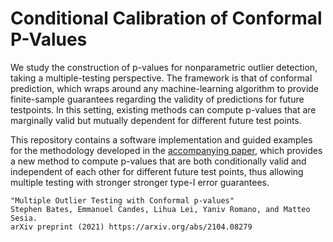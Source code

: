 # Conditional Calibration of Conformal P-Values

We study the construction of p-values for nonparametric outlier detection, taking a multiple-testing perspective.  The framework is that of conformal prediction, which wraps around any machine-learning algorithm to provide finite-sample guarantees regarding the validity of predictions for future testpoints.  In this setting, existing methods can compute p-values that are marginally valid but mutually dependent for different future test points. 

This repository contains a software implementation and guided examples for the methodology developed in the [accompanying paper](https://arxiv.org/abs/2104.08279), which provides a new method to  compute p-values that are both conditionally valid and independent of each other for different future test points, thus allowing multiple testing with stronger stronger type-I error guarantees.
  ```
  "Multiple Outlier Testing with Conformal p-values"
  Stephen Bates, Emmanuel Candes, Lihua Lei, Yaniv Romano, and Matteo Sesia. 
  arXiv preprint (2021) https://arxiv.org/abs/2104.08279
  ```
  
